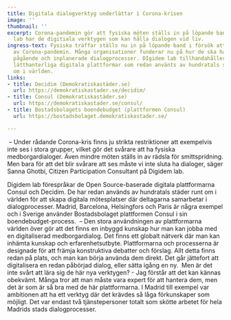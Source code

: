 ```yaml
---
title: Digitala dialogverktyg underlättar i Corona-krisen
image: ''
thumbnail: ''
excerpt: Corona-pandemin gör att fysiska möten ställs in på löpande band. Digidem
  lab har de digitiala verktygen som kan hålla dialogen vid liv.
ingress-text: Fysiska träffar ställs nu in på löpande band i försök att minska effekterna
  av Corona-pandemin. Många organisationer funderar nu på hur de ska hantera alla
  pågående och inplanerade dialogprocesser. DIgidem lab tillhandahåller beprövade
  lätthanterliga digitala plattformar som redan använts av hundratals städer runt
  om i världen.
links:
- title: Decidim (Demokratiskastäder.se)
  url: https://demokratiskastader.se/decidim/
- title: Consul (Demokratiskastäder.se)
  url: https://demokratiskastader.se/consul/
- title: Bostadsbolagets boendebudget (plattformen Consul)
  url: https://bostadsbolaget.demokratiskastader.se/

---
```

 

 – Under rådande Corona-kris finns ju strikta restriktioner att exempelvis inte ses i stora grupper, vilket gör det svårare att ha fysiska medborgardialoger. Även mindre möten ställs in av rädsla för smittspridning. Men bara för att det blir svårare att ses måste vi inte sluta ha dialoger, säger Sanna Ghotbi, Citizen Participation Consultant på Digidem lab.

Digidem lab förespråkar de Open Source-baserade digitala plattformarna Consul och Decidim. De har redan används av hundratals städer runt om i världen för att skapa digitala mötesplatser där deltagarna samarbetar i dialogprocesser. Madrid, Barcelona, Helsingfors och Paris är några exempel och i Sverige använder Bostadsbolaget plattformen Consul i sin boendebudget-process.  – Den stora användningen av plattformarna världen över gör att det finns en inbyggd kunskap hur man kan jobba med en digitaliserad medborgardialog. Det finns ett globalt nätverk där man kan inhämta kunskap och erfarenhetsutbyte. Plattformarna och processerna är designade för att främja konstruktiva debatter och förslag. Allt detta finns redan på plats, och man kan börja använda dem direkt. Det går jättefort att digitalisera en redan påbörjad dialog, eller sätta igång en ny.  Men är det inte svårt att lära sig de här nya verktygen? - Jag förstår att det kan kännas obekvämt. Många tror att man måste vara expert för att hantera dem, men det är som är så bra med de här plattformarna. I Madrid till exempel var ambitionen att ha ett verktyg där det krävdes så låga förkunskaper som möjligt. Det var endast två tjänstepersoner totalt som skötte arbetet för hela Madrids stads dialogprocesser.